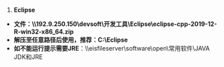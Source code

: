 1. **Eclipse**

 - **文件：\\\192.9.250.150\devsoft\开发工具\Eclipse\eclipse-cpp-2019-12-R-win32-x86_64.zip**
 - **解压至任意路径后使用，推荐：C:\Eclipse**
 - **如不能运行提示需要JRE**：\\\eisfileserver\software\open\常用软件\JAVA JDK和JRE

